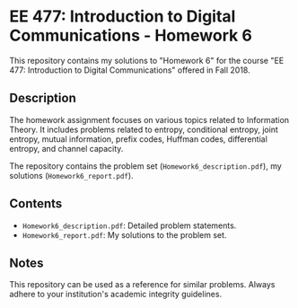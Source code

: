# EE 477: Introduction to Digital Communications - Homework 6

This repository contains my solutions to "Homework 6" for the course "EE 477: Introduction to Digital Communications" offered in Fall 2018.

## Description

The homework assignment focuses on various topics related to Information Theory. It includes problems related to entropy, conditional entropy, joint entropy, mutual information, prefix codes, Huffman codes, differential entropy, and channel capacity. 

The repository contains the problem set (`Homework6_description.pdf`), my solutions (`Homework6_report.pdf`).

## Contents

- `Homework6_description.pdf`: Detailed problem statements.
- `Homework6_report.pdf`: My solutions to the problem set.

## Notes

This repository can be used as a reference for similar problems. Always adhere to your institution's academic integrity guidelines.
